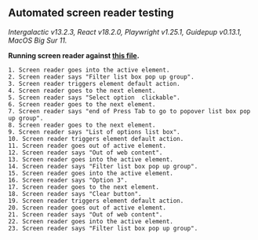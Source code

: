 ## Automated screen reader testing

_Intergalactic v13.2.3, React v18.2.0, Playwright v1.25.1,
Guidepup v0.13.1, MacOS Big Sur 11._

**Running screen reader against [this file](https://github.com/semrush/intergalactic/blob/master/website/docs/components/filter-trigger/examples/select.jsx).**

```
1. Screen reader goes into the active element.
2. Screen reader says "Filter list box pop up group".
3. Screen reader triggers element default action.
4. Screen reader goes to the next element.
5. Screen reader says "Select option  clickable".
6. Screen reader goes to the next element.
7. Screen reader says "end of Press Tab to go to popover list box pop up group".
8. Screen reader goes to the next element.
9. Screen reader says "List of options list box".
10. Screen reader triggers element default action.
11. Screen reader goes out of active element.
12. Screen reader says "Out of web content".
13. Screen reader goes into the active element.
14. Screen reader says "Filter list box pop up group".
15. Screen reader goes into the active element.
16. Screen reader says "Option 3".
17. Screen reader goes to the next element.
18. Screen reader says "Clear button".
19. Screen reader triggers element default action.
20. Screen reader goes out of active element.
21. Screen reader says "Out of web content".
22. Screen reader goes into the active element.
23. Screen reader says "Filter list box pop up group".
```
